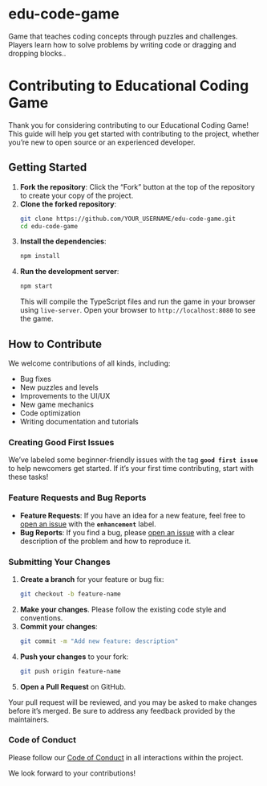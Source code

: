 # edu-code-game
Game that teaches coding concepts through puzzles and challenges. Players learn how to solve problems by writing code or dragging and dropping blocks..



# Contributing to Educational Coding Game

Thank you for considering contributing to our Educational Coding Game! This guide will help you get started with contributing to the project, whether you’re new to open source or an experienced developer.

## Getting Started

1. **Fork the repository**: Click the “Fork” button at the top of the repository to create your copy of the project.
2. **Clone the forked repository**:
   ```bash
   git clone https://github.com/YOUR_USERNAME/edu-code-game.git
   cd edu-code-game
   ```
3. **Install the dependencies**:
   ```bash
   npm install
   ```
4. **Run the development server**:
   ```bash
   npm start
   ```
   This will compile the TypeScript files and run the game in your browser using `live-server`. Open your browser to `http://localhost:8080` to see the game.

## How to Contribute

We welcome contributions of all kinds, including:
- Bug fixes
- New puzzles and levels
- Improvements to the UI/UX
- New game mechanics
- Code optimization
- Writing documentation and tutorials

### Creating Good First Issues

We’ve labeled some beginner-friendly issues with the tag **`good first issue`** to help newcomers get started. If it’s your first time contributing, start with these tasks!

### Feature Requests and Bug Reports

- **Feature Requests**: If you have an idea for a new feature, feel free to [open an issue](https://github.com/YOUR_REPO/edu-code-game/issues) with the **`enhancement`** label.
- **Bug Reports**: If you find a bug, please [open an issue](https://github.com/YOUR_REPO/edu-code-game/issues) with a clear description of the problem and how to reproduce it.

### Submitting Your Changes

1. **Create a branch** for your feature or bug fix:
   ```bash
   git checkout -b feature-name
   ```
2. **Make your changes**. Please follow the existing code style and conventions.
3. **Commit your changes**:
   ```bash
   git commit -m "Add new feature: description"
   ```
4. **Push your changes** to your fork:
   ```bash
   git push origin feature-name
   ```
5. **Open a Pull Request** on GitHub.

Your pull request will be reviewed, and you may be asked to make changes before it’s merged. Be sure to address any feedback provided by the maintainers.

### Code of Conduct

Please follow our [Code of Conduct](https://github.com/YOUR_REPO/edu-code-game/CODE_OF_CONDUCT.md) in all interactions within the project.

We look forward to your contributions!
